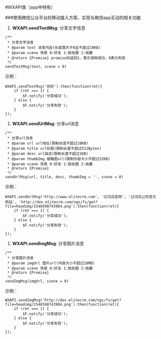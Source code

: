 #WXAPI类（app中特有）

###使用微信公众平台的移动接入方案，实现与微信app互动的相关功能

1. <span id="WXAPI.sendTextMsg">**WXAPI.sendTextMsg**</span>: 分享文字信息
```
/**
 * 分享文字消息
 * @param text 消息内容(长度需大于0且不超过10KB)
 * @param scene 场景 0:好友 1:朋友圈 2:收藏
 * @return {Promise} promise的返回1，表示调用成功，0表示失败
 */
sendTextMsg(text, scene = 0)
```
示例：
```
WXAPI.sendTextMsg('你好').then(function(ret){
	if (ret === 1) {
		$F.notify('分享成功');
	} else {
		$F.notify('分享失败');
	}
});
```

1. <span id="WXAPI.sendUrlMsg">**WXAPI.sendUrlMsg**</span>: 分享url消息
```
/**
 * 分享url消息
 * @param url url地址(限制长度不超过10KB)
 * @param title url标题(限制长度不超过512Bytes)
 * @param desc url描述(限制长度不超过1KB)
 * @param thumbImg 缩略图url(限制内容大小不超过32KB)
 * @param scene 场景 0:好友 1:朋友圈 2:收藏
 * @return {Promise}
 */
sendUrlMsg(url, title, desc, thumbImg = '', scene = 0)
```
示例：
```
WXAPI.sendUrlMsg('http://www.elitecrm.com', '过河兵官网', '过河兵公司官方网站', 'http://dev.elitecrm.com/ngs/fs/get?file=headimg/1546598743984.png').then(function(ret){
	if (ret === 1) {
		$F.notify('分享成功');
	} else {
		$F.notify('分享失败');
	}
});
```

1. <span id="WXAPI.sendImgMsg">**WXAPI.sendImgMsg**</span>: 分享图片消息
```
/**
 * 分享图片消息
 * @param imgUrl 图片url(内容大小不超过10MB)
 * @param scene 场景 0:好友 1:朋友圈 2:收藏
 * @return {Promise}
 */
sendImgMsg(imgUrl, scene = 0)
```
示例：
```
WXAPI.sendImgMsg('http://dev.elitecrm.com/ngs/fs/get?file=headimg/1546598743984.png').then(function(ret){
	if (ret === 1) {
		$F.notify('分享成功');
	} else {
		$F.notify('分享失败');
	}
});
```